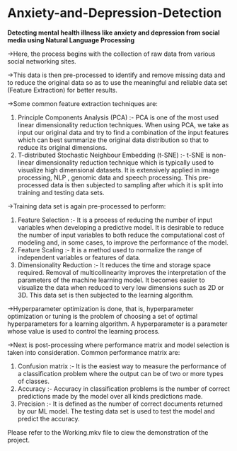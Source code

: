 # Anxiety-and-Depression-Detection
**Detecting mental health illness like anxiety and depression from social media using Natural Language Processing**

->Here, the process begins with the collection of raw data from various social networking sites. 

->This data is then pre-processed to identify and remove missing data and to reduce the original data so as to use the meaningful and reliable data set (Feature Extraction) for better results. 

->Some common feature extraction techniques are:
1. Principle Components Analysis (PCA) :- PCA is one of the most used linear dimensionality reduction techniques. When using PCA, we take as input our original data and try to find a combination of the input features which can best summarize the original data distribution so that to reduce its original dimensions.
2. T-distributed Stochastic Neighbour Embedding (t-SNE) :- t-SNE is non-linear dimensionality reduction technique which is typically used to visualize high dimensional datasets. It is extensively applied in image processing, NLP , genomic data and speech processing.
This pre-processed data is then subjected to sampling after which it is split into training and testing data sets. 

->Training data set is again pre-processed to perform:
1. Feature Selection :- It is a process of reducing the number of input variables when developing a predictive model. It is desirable to reduce the number of input variables to both reduce the computational cost of modeling and, in some cases, to improve the performance of the model. 
2. Feature Scaling :- It is a method used to normalize the range of independent variables or features of data. 
3. Dimensionality Reduction :- It reduces the time and storage space required. Removal of multicollinearity improves the interpretation of the parameters of the machine learning model. It becomes easier to visualize the data when reduced to very low dimensions such as 2D or 3D.
This data set is then subjected to the learning algorithm. 

->Hyperparameter optimization is done, that is, hyperparameter optimization or tuning is the problem of choosing a set of optimal hyperparameters for a learning algorithm. A hyperparameter is a parameter whose value is used to control the learning process. 

->Next is post-processing where performance matrix and model selection is taken into consideration. Common performance matrix are:
1. Confusion matrix :- It is the easiest way to measure the performance of a classification problem where the output can be of two or more types of classes.
2. Accuracy :- Accuracy in classification problems is the number of correct predictions made by the model over all kinds predictions made.
3. Precision :- It is defined as the number of correct documents returned by our ML model. The testing data set is used to test the model and predict the accuracy.

Please refer to the Working.mkv file to ciew the demonstration of the project.
